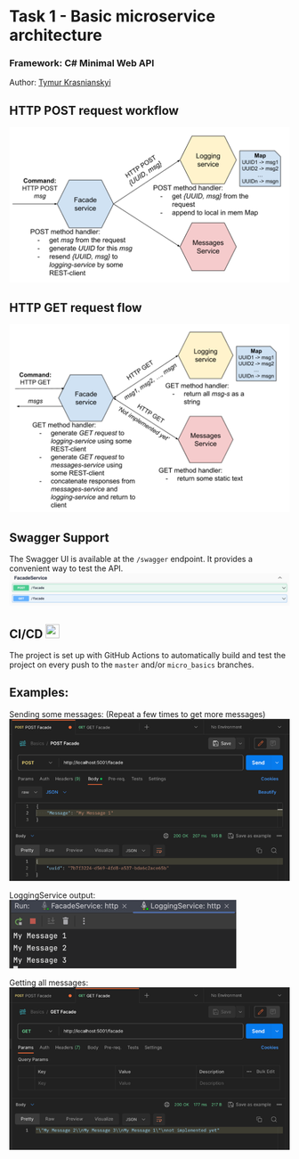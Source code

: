 # Task 1 - Basic microservice architecture
### Framework: C# Minimal Web API

Author: [Tymur Krasnianskyi](https://github.com/trlumph/)

## HTTP POST request workflow
![img.png](images/img.png)

## HTTP GET request flow
![img_1.png](images/img_1.png)

## Swagger Support
The Swagger UI is available at the `/swagger` endpoint. It provides a convenient way to test the API.
![img_2.png](images/img_2.png)

## CI/CD <img src="img.png" width=25, height=25/>
The project is set up with GitHub Actions to automatically build and test the project on every push to the `master` and/or `micro_basics` branches.


## Examples:
Sending some messages: (Repeat a few times to get more messages)\
![img_3.png](images/img_3.png)

LoggingService output:\
![img_5.png](images/img_5.png)

Getting all messages:\
![img_4.png](images/img_4.png)